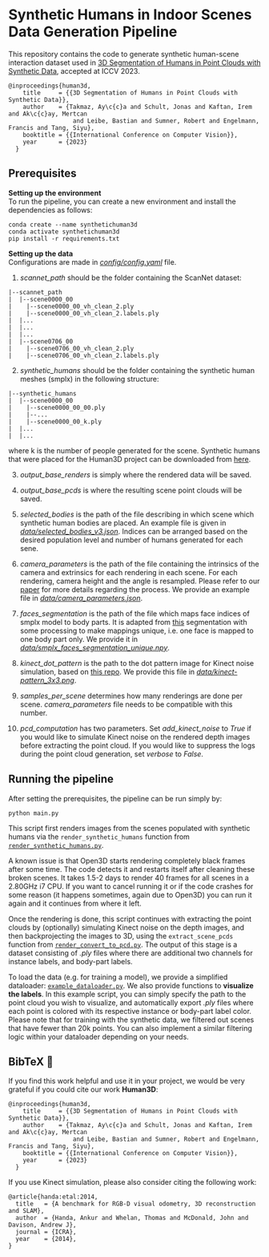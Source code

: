 # Synthetic Humans in Indoor Scenes Data Generation Pipeline
This repository contains the code to generate synthetic human-scene interaction dataset used in [3D Segmentation of Humans in Point Clouds with Synthetic Data](https://arxiv.org/abs/2212.00786), accepted at ICCV 2023. 

```
@inproceedings{human3d,
    title     = {{3D Segmentation of Humans in Point Clouds with Synthetic Data}},
    author    = {Takmaz, Ay\c{c}a and Schult, Jonas and Kaftan, Irem and Ak\c{c}ay, Mertcan 
                  and Leibe, Bastian and Sumner, Robert and Engelmann, Francis and Tang, Siyu},
    booktitle = {{International Conference on Computer Vision}},
    year      = {2023}
  }
```


## Prerequisites  

**Setting up the environment**  
To run the pipeline, you can create a new environment and install the dependencies as follows:
```
conda create --name synthetichuman3d
conda activate synthetichuman3d
pip install -r requirements.txt
```

**Setting up the data**  
Configurations are made in [*config/config.yaml*](config/config.yaml) file.  

1. *scannet_path* should be the folder containing the ScanNet dataset:
```
|--scannet_path  
|  |--scene0000_00  
|    |--scene0000_00_vh_clean_2.ply  
|    |--scene0000_00_vh_clean_2.labels.ply  
|  |...  
|  |...  
|  |...  
|  |--scene0706_00  
|    |--scene0706_00_vh_clean_2.ply  
|    |--scene0706_00_vh_clean_2.labels.ply  
```
2. *synthetic_humans* should be the folder containing the synthetic human meshes (smplx) in the following structure:
```
|--synthetic_humans  
|  |--scene0000_00  
|    |--scene0000_00_00.ply  
|    |--...  
|    |--scene0000_00_k.ply  
|  |...  
|  |...  
```
where k is the number of people generated for the scene. Synthetic humans that were placed for the Human3D project can be downloaded from [here](https://drive.google.com/file/d/1YP7SJtaAT9lIC85q3wf0X6Iaxkw_fncc/view?usp=sharing).

3. *output_base_renders* is simply where the rendered data will be saved.
   
4. *output_base_pcds* is where the resulting scene point clouds will be saved.

5. *selected_bodies* is the path of the file describing in which scene which synthetic human bodies are placed. An example file is given in [*data/selected_bodies_v3.json*](data/selected_bodies_v3.json). Indices can be arranged based on the desired population level and number of humans generated for each sene.

6. *camera_parameters* is the path of the file containing the intrinsics of the camera and extrinsics for each rendering in each scene. For each rendering, camera height and the angle is resampled. Please refer to our [paper](https://arxiv.org/abs/2212.00786) for more details regarding the process. We provide an example file in [*data/camera_parameters.json*](data/camera_parameters.json).

7. *faces_segmentation* is the path of the file which maps face indices of smplx model to body parts. It is adapted from [this](https://github.com/Meshcapade/wiki/tree/main/assets/SMPL_body_segmentation/smplx) segmentation with some processing to make mappings unique, i.e. one face is mapped to one body part only. We provide it in [*data/smplx_faces_segmentation_unique.npy*](data/smplx_faces_segmentation_unique.npy).

8. *kinect_dot_pattern* is the path to the dot pattern image for Kinect noise simulation, based on [this repo](https://github.com/ankurhanda/simkinect). We provide this file in [*data/kinect-pattern_3x3.png*](data/kinect-pattern_3x3.png). 

9. *samples_per_scene* determines how many renderings are done per scene. *camera_parameters* file needs to be compatible with this number.

10. *pcd_computation* has two parameters. Set *add_kinect_noise* to *True* if you would like to simulate Kinect noise on the rendered depth images before extracting the point cloud. If you would like to suppress the logs during the point cloud generation, set *verbose* to *False*.

## Running the pipeline
After setting the prerequisites, the pipeline can be run simply by:
```
python main.py
```
This script first renders images from the scenes populated with synthetic humans via the `render_synthetic_humans` function from [`render_synthetic_humans.py`](render_synthetic_humans.py).

A known issue is that Open3D starts rendering completely black frames after some time. The code detects it and restarts itself after cleaning these broken scenes. It takes 1.5-2 days to render 40 frames for all scenes in a 2.80GHz i7 CPU. If you want to cancel running it or if the code crashes for some reason (it happens sometimes, again due to Open3D) you can run it again and it continues from where it left.

Once the rendering is done, this script continues with extracting the point clouds by (optionally) simulating Kinect noise on the depth images, and then backprojecting the images to 3D, using the `extract_scene_pcds` function from [`render_convert_to_pcd.py`](render_convert_to_pcd.py). The output of this stage is a dataset consisting of *.ply* files where there are additional two channels for instance labels, and body-part labels.

To load the data (e.g. for training a model), we provide a simplified dataloader: [`example_dataloader.py`](example_dataloader.py). We also provide functions to **visualize the labels**. In this example script, you can simply specify the path to the point cloud you wish to visualize, and automatically export *.ply* files where each point is colored with its respective instance or body-part label color. Please note that for training with the synthetic data, we filtered out scenes that have fewer than 20k points. You can also implement a similar filtering logic within your dataloader depending on your needs.



## BibTeX :pray:

If you find this work helpful and use it in your project, we would be very grateful if you could cite our work **Human3D**:

```
@inproceedings{human3d,
    title     = {{3D Segmentation of Humans in Point Clouds with Synthetic Data}},
    author    = {Takmaz, Ay\c{c}a and Schult, Jonas and Kaftan, Irem and Ak\c{c}ay, Mertcan 
                  and Leibe, Bastian and Sumner, Robert and Engelmann, Francis and Tang, Siyu},
    booktitle = {{International Conference on Computer Vision}},
    year      = {2023}
  }
```


If you use Kinect simulation, please also consider citing the following work:
```
@article{handa:etal:2014,
  title   = {A benchmark for RGB-D visual odometry, 3D reconstruction and SLAM},
  author  = {Handa, Ankur and Whelan, Thomas and McDonald, John and Davison, Andrew J},
  journal = {ICRA},
  year    = {2014},
}
```
